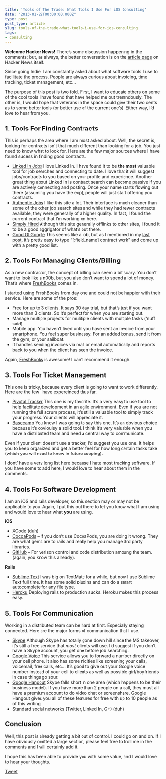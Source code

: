 ```yaml
---
title: 'Tools of The Trade: What Tools I Use For iOS Consulting'
date: "2013-01-22T00:00:00.000Z"
type: post 
post_type: article
slug: tools-of-the-trade-what-tools-i-use-for-ios-consulting
tags: 
- consulting
---
```

**Welcome Hacker News!** There’s some discussion happening in the comments; but, as always, the better conversation is on the [article page][1] on Hacker News itself.

Since going Indie, I am constantly asked about what software tools I use to facilitate the process. People are always curious about invoicing, time tracking, ticket management, etc&#8230;

The purpose of this post is two fold. First, I want to educate others on some of the cool tools I have found that have helped me out tremndously. The other is, I would hope that veterans in the space could give their two cents as to some better tools (or better use of the current one&#8217;s). Either way, I&#8217;d love to hear from you.

## 1. Tools For Finding Contracts

This is perhaps the area where I am most asked about. Well, the secret is, looking for contracts isn&#8217;t that much different than looking for a job. You just need to know what to look for. Here are the few major sources where I have found sucess in finding good contracts.

  * [Linked In Jobs][2] I love Linked In. I have found it to be **the most** valuable tool for job searches and connecting to date. I love that it will suggest jobs/contracts to you based on your profile and experience. Another great thing about Linked In is contract search can become passive if you are actively connecting and posting. Once your name starts flowing out there (assuming you have the exp), people will just start offering you contracts.
  * [Authentic Jobs][3] I like this site a lot. Their interface is much cleaner than some of the other job search sites and while they had fewer contracts available, they were generally of a higher quality. In fact, I found the current contract that I&#8217;m working on here.
  * [Simply Hired][4] Although this site generally offlinks to other sites, I found it to be a good aggrigator of what&#8217;s out there.
  * [Good Ol Google][5] This seems like a job, but as I mentioned in my [last post][6], it&#8217;s pretty easy to type &#8220;[:field_name] contract work&#8221; and come up with a pretty good list.

## 2. Tools For Managing Clients/Billing

As a new contractor, the concept of billing can seem a bit scary. You don&#8217;t want to look like a n00b, but you also don&#8217;t want to spend a lot of money. That&#8217;s where [FreshBooks][7] comes in.

I started using FreshBooks from day one and could not be happier with their service. Here are some of the pros:

  * Free for up to 3 clients. It says 30 day trial, but that&#8217;s just if you want more than 3 clients. So it&#8217;s perfect for when you are starting out.
  * Manage multiple projects for mulitiple clients with multiple tasks (&#8216;nuff said)
  * Mobile app. You haven&#8217;t lived until you have sent an invoice from your smartphone. You feel super businessy. For an added bonus, send it from the gym, or your sailboat.
  * It handles sending invoices via mail or email automatically and reports back to you when the client has seen the invoice.

Again, [FreshBooks][7] is awesome! I can&#8217;t recommend it enough.

## 3. Tools For Ticket Management

This one is tricky, because every client is going to want to work differently. Here are the few I have expereinced thus far.

  * [Pivotal Tracker][8] This one is my favorite. It&#8217;s a very easy to use tool to help facilitate development in an agile environment. Even if you are not running the full scrum process, it&#8217;s still a valuable tool to simply track your progress. Your clients will appreciate it.
  * [Basecamp][9] You knew I was going to say this one. It&#8217;s an obvious choice because it&#8217;s obvioulsy a solid tool. I think it&#8217;s very valuable when you have a distributed team and need a central way to communicate.

Even if your client doesn&#8217;t use a tracker, I&#8217;d suggest you use one. It helps you to keep organized and get a better feel for how long certain tasks take (which you will need to know in future scoping).

I dont&#8217; have a very long list here because I hate most tracking software. If you have some to add here, I would love to hear about them in the comments.

## 4. Tools For Software Development

I am an iOS and rails developer, so this section may or may not be applicable to you. Again, I put this out there to let you know what **I** am using and would love to hear what **you** are using.

**iOS**

  * XCode (duh)
  * [CocoaPods][10] &#8211; If you don&#8217;t use CocoaPods, you are doing it wrong. They are what gems are to rails and really help you manage 3rd party libraries.
  * [GitHub][11] &#8211; For verison control and code distribution amoung the team. (again, you know this already).

**Rails**

  * [Sublime Text][12] I was big on TextMate for a while, but now I use Sublime Text full time. It has some solid plugins and can do a smart autocomplete for any file type.
  * [Heroku][13] Deploying rails to production sucks. Heroku makes this process easy.

## 5. Tools For Communication

Working in a distributed team can be hard at first. Especially staying connected. Here are the major forms of communication that I use.

  * [Skype][14] Although Skype has totally gone down hill since the MS takeover, it&#8217;s still a free service that *most* clients will use. I&#8217;d suggest if you don&#8217;t have a Skype account, you get one before job searching.
  * [Google Voice][15] This service allows you to forward a number directly on your cell phone. It also has some nicities like screening your calls, voicemail, free calls, etc&#8230; It&#8217;s good to give out your Google voice number instead of your cell to clients as well as possible girl/boyfriends in case things go sour.
  * [Google Hangout][16] Skype falls short in one area (which happens to be their business model). If you have more than 2 people on a call, they must all have a premium account to do video chat or screenshare. Google Hangout gives you all of these features for free with up to 10 people as of this writing.
  * Standard social networks (Twitter, Linked In, G+) (duh)

## Conclusion

Well, this post is already getting a bit out of control. I could go on and on. If I have obviously omitted a large section, please feel free to troll me in the comments and I will certainly add it.

I hope this has been able to provide you with some value, and I would love to hear your thoughts.

<div style="">
  <a href="http://twitter.com/share" class="twitter-share-button" data-count="horizontal" data-text="Tools of The Trade: What Tools I Use For iOS Consulting" data-url="http://brandontreb.com/tools-of-the-trade-what-tools-i-use-for-ios-consulting"  data-via="brandontreb" data-related="brandontreb:">Tweet</a>
</div>

 [1]: http://news.ycombinator.com/item?id=5128793
 [2]: http://www.linkedin.com/jobs?displayHome=
 [3]: http://www.authenticjobs.com
 [4]: http://www.simplyhired.com/
 [5]: http://google.com
 [6]: http://brandontreb.com/what-i-learned-in-my-first-month-being-a-contract-ios-developer/
 [7]: https://brandontrebitowski.freshbooks.com/refer/www
 [8]: https://www.pivotaltracker.com
 [9]: http://basecamp.com
 [10]: http://cocoapods.org
 [11]: http://github.com
 [12]: http://www.sublimetext.com
 [13]: http://www.heroku.com
 [14]: http://beta.skype.com/en/
 [15]: https://www.google.com/voice/b/0?pli=1
 [16]: http://www.google.com/+/learnmore/hangouts/
